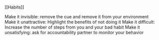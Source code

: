 [[Habits]]

Make it invisible: remove the cue and remove it from your environment
Make it unattractive: Highlight the benefits of not doing it
Make it difficult: Increase the number of steps from you and your bad habit
Make it unsatisfying: ask for accountability partner to monitor your behavior

